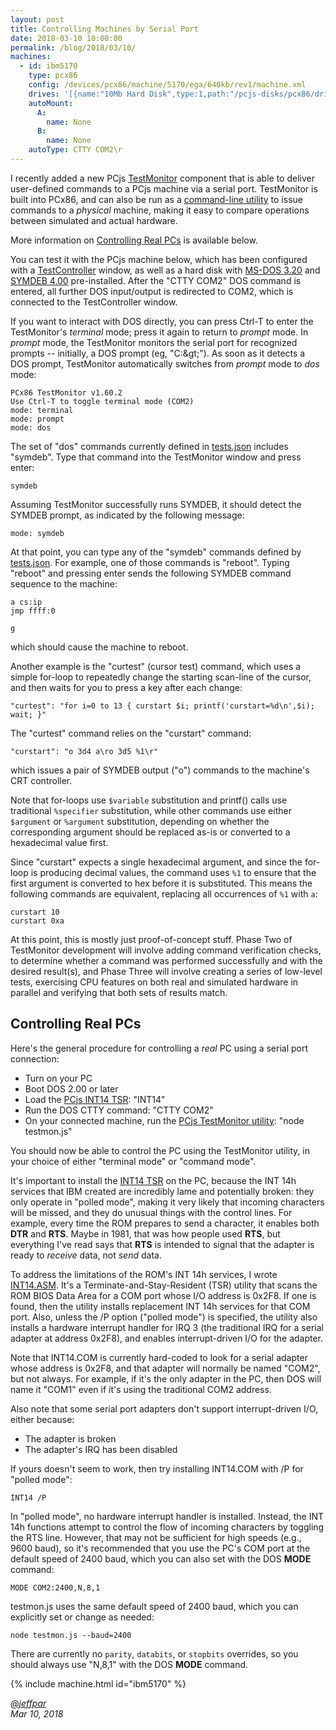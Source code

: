 ```yaml
---
layout: post
title: Controlling Machines by Serial Port
date: 2018-03-10 10:00:00
permalink: /blog/2018/03/10/
machines:
  - id: ibm5170
    type: pcx86
    config: /devices/pcx86/machine/5170/ega/640kb/rev1/machine.xml
    drives: '[{name:"10Mb Hard Disk",type:1,path:"/pcjs-disks/pcx86/drives/10mb/MSDOS320-C400.json"}]'
    autoMount:
      A:
        name: None
      B:
        name: None
    autoType: CTTY COM2\r
---
```


I recently added a new PCjs [TestMonitor](/modules/pcx86/lib/testmon.js) component that is able to deliver user-defined
commands to a PCjs machine via a serial port.  TestMonitor is built into PCx86, and can also be run as a
[command-line utility](/modules/pcx86/bin/testmon.js) to issue commands to a *physical* machine, making it easy to compare
operations between simulated and actual hardware.

More information on [Controlling Real PCs](#controlling-real-pcs) is available below.

You can test it with the PCjs machine below, which has been configured with a [TestController](/modules/pcx86/lib/testctl.js)
window, as well as a hard disk with [MS-DOS 3.20](/disks/pcx86/dos/microsoft/3.20/) and [SYMDEB 4.00](/blog/2018/02/25/)
pre-installed.  After the "CTTY COM2" DOS command is entered, all further DOS input/output is redirected to COM2, which is
connected to the TestController window.

If you want to interact with DOS directly, you can press Ctrl-T to enter the TestMonitor's *terminal* mode; press it again
to return to *prompt* mode.  In *prompt* mode, the TestMonitor monitors the serial port for recognized prompts --
initially, a DOS prompt (eg, "C:\&gt;").  As soon as it detects a DOS prompt, TestMonitor automatically switches from *prompt*
mode to *dos* mode:

    PCx86 TestMonitor v1.60.2
    Use Ctrl-T to toggle terminal mode (COM2)
    mode: terminal
    mode: prompt
    mode: dos

The set of "dos" commands currently defined in [tests.json](/tests/pcx86/testmon/tests.json) includes "symdeb".  Type that
command into the TestMonitor window and press enter:

    symdeb

Assuming TestMonitor successfully runs SYMDEB, it should detect the SYMDEB prompt, as indicated by the following message:

    mode: symdeb

At that point, you can type any of the "symdeb" commands defined by [tests.json](/tests/pcx86/testmon/tests.json).  For example,
one of those commands is "reboot".  Typing "reboot" and pressing enter sends the following SYMDEB command sequence to the
machine:

    a cs:ip
    jmp ffff:0
    
    g

which should cause the machine to reboot.

Another example is the "curtest" (cursor test) command, which uses a simple for-loop to repeatedly change the starting
scan-line of the cursor, and then waits for you to press a key after each change:

    "curtest": "for i=0 to 13 { curstart $i; printf('curstart=%d\n',$i); wait; }"

The "curtest" command relies on the "curstart" command:

    "curstart": "o 3d4 a\ro 3d5 %1\r"

which issues a pair of SYMDEB output ("o") commands to the machine's CRT controller.

Note that for-loops use `$variable` substitution and printf() calls use traditional `%specifier` substitution,
while other commands use either `$argument` or `%argument` substitution, depending on whether the corresponding
argument should be replaced as-is or converted to a hexadecimal value first.

Since "curstart" expects a single hexadecimal argument, and since the for-loop is producing decimal values, the command
uses `%1` to ensure that the first argument is converted to hex before it is substituted.  This means the following
commands are equivalent, replacing all occurrences of `%1` with `a`: 

    curstart 10
    curstart 0xa

At this point, this is mostly just proof-of-concept stuff.  Phase Two of TestMonitor development will involve
adding command verification checks, to determine whether a command was performed successfully and with the desired
result(s), and Phase Three will involve creating a series of low-level tests, exercising CPU features on both real
and simulated hardware in parallel and verifying that both sets of results match.

Controlling Real PCs
--------------------

Here's the general procedure for controlling a *real* PC using a serial port connection:

- Turn on your PC
- Boot DOS 2.00 or later
- Load the [PCjs INT14 TSR](/tests/pcx86/testmon/int14/): "INT14"
- Run the DOS CTTY command: "CTTY COM2"
- On your connected machine, run the [PCjs TestMonitor utility](/modules/pcx86/bin/testmon.js): "node testmon.js"

You should now be able to control the PC using the TestMonitor utility, in your choice of either "terminal mode" or
"command mode".

It's important to install the [INT14 TSR](/tests/pcx86/testmon/int14/) on the PC, because the INT 14h services
that IBM created are incredibly lame and potentially broken: they only operate in "polled mode", making it very likely
that incoming characters will be missed, and they do unusual things with the control lines.  For example, every time
the ROM prepares to send a character, it enables both **DTR** and **RTS**.  Maybe in 1981, that was how people used
**RTS**, but everything I've read says that **RTS** is intended to signal that the adapter is ready to *receive* data,
not *send* data.

To address the limitations of the ROM's INT 14h services, I wrote [INT14.ASM](INT14.ASM).  It's a
Terminate-and-Stay-Resident (TSR) utility that scans the ROM BIOS Data Area for a COM port whose I/O address is 0x2F8.
If one is found, then the utility installs replacement INT 14h services for that COM port.  Also, unless the /P option
("polled mode") is specified, the utility also installs a hardware interrupt handler for IRQ 3 (the traditional IRQ
for a serial adapter at address 0x2F8), and enables interrupt-driven I/O for the adapter.

Note that INT14.COM is currently hard-coded to look for a serial adapter whose address is 0x2F8, and that adapter will
normally be named "COM2", but not always.  For example, if it's the only adapter in the PC, then DOS will name it "COM1"
even if it's using the traditional COM2 address.

Also note that some serial port adapters don't support interrupt-driven I/O, either because:

- The adapter is broken
- The adapter's IRQ has been disabled

If yours doesn't seem to work, then try installing INT14.COM with /P for "polled mode":

    INT14 /P

In "polled mode", no hardware interrupt handler is installed.  Instead, the INT 14h functions attempt to control
the flow of incoming characters by toggling the RTS line.  However, that may not be sufficient for high speeds (e.g.,
9600 baud), so it's recommended that you use the PC's COM port at the default speed of 2400 baud, which you can also
set with the DOS **MODE** command:

    MODE COM2:2400,N,8,1

testmon.js uses the same default speed of 2400 baud, which you can explicitly set or change as needed:

    node testmon.js --baud=2400

There are currently no `parity`, `databits`, or `stopbits` overrides, so you should always use "N,8,1" with the DOS
**MODE** command.

{% include machine.html id="ibm5170" %}

*[@jeffpar](http://twitter.com/jeffpar)*  
*Mar 10, 2018*
